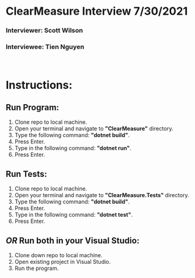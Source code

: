 # ClearMeasure Interview 7/30/2021
### Interviewer: Scott Wilson
### Interviewee: Tien Nguyen

&nbsp;
# Instructions:
## Run Program:
1. Clone repo to local machine.
2. Open your terminal and navigate to **"ClearMeasure"** directory.
3. Type the following command: **"dotnet build"**.
4. Press Enter.
5. Type in the following command: **"dotnet run"**.
6. Press Enter.

## Run Tests:
1. Clone repo to local machine.
2. Open your terminal and navigate to **"ClearMeasure.Tests"** directory.
3. Type the following command: **"dotnet build"**.
4. Press Enter.
5. Type in the following command: **"dotnet test"**.
6. Press Enter.

## _**OR**_ Run both in your Visual Studio:
1. Clone down repo to local machine.
2. Open existing project in Visual Studio.
3. Run the program.
